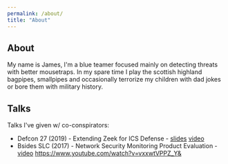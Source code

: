```yaml
---
permalink: /about/
title: "About"
---
```


## About

My name is James, I'm a blue teamer focused mainly on detecting threats with better mousetraps. In my spare time I play the scottish highland bagpipes, smallpipes and occasionally terrorize my children with dad jokes or bore them with military history.

## Talks

Talks I've given w/ co-conspirators:

* Defcon 27 (2019) - Extending Zeek for ICS Defense - [slides](https://www.slideshare.net/JamesDickenson1/extending-zeek-for-ics-defense) [video](https://www.youtube.com/watch?v=hM6pa_aW0f4)
* Bsides SLC (2017) - Network Security Monitoring Product Evaluation - [video](https://www.youtube.com/watch?v=vxxwtVPPZ_Y&) https://www.youtube.com/watch?v=vxxwtVPPZ_Y&
